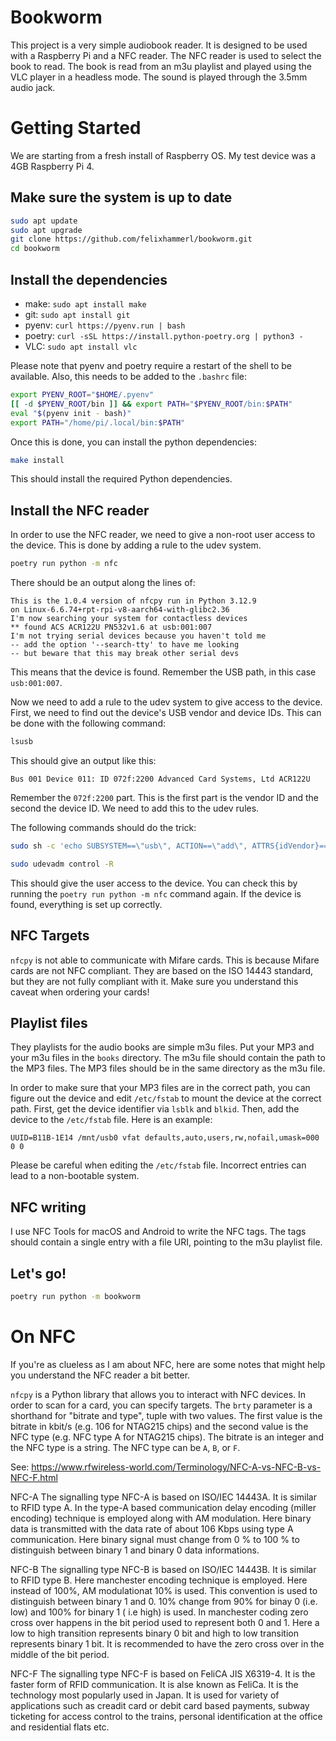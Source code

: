 # Bookworm

This project is a very simple audiobook reader. It is designed to be used with a Raspberry Pi and a NFC reader. The NFC reader is used to select the book to read. The book is read from an m3u playlist and played using the VLC player in a headless mode. The sound is played through the 3.5mm audio jack.

# Getting Started

We are starting from a fresh install of Raspberry OS. My test device was a 4GB Raspberry Pi 4.

## Make sure the system is up to date

```bash
sudo apt update
sudo apt upgrade
git clone https://github.com/felixhammerl/bookworm.git
cd bookworm
```

## Install the dependencies

* make: `sudo apt install make`
* git: `sudo apt install git`
* pyenv: `curl https://pyenv.run | bash`
* poetry: `curl -sSL https://install.python-poetry.org | python3 -`
* VLC: `sudo apt install vlc`

Please note that pyenv and poetry require a restart of the shell to be available. Also, this needs to be added to the `.bashrc` file:

```bash
export PYENV_ROOT="$HOME/.pyenv"
[[ -d $PYENV_ROOT/bin ]] && export PATH="$PYENV_ROOT/bin:$PATH"
eval "$(pyenv init - bash)"
export PATH="/home/pi/.local/bin:$PATH"
```

Once this is done, you can install the python dependencies:

```bash
make install
```

This should install the required Python dependencies.

## Install the NFC reader

In order to use the NFC reader, we need to give a non-root user access to the device. This is done by adding a rule to the udev system.

```bash
poetry run python -m nfc
```

There should be an output along the lines of:

```
This is the 1.0.4 version of nfcpy run in Python 3.12.9
on Linux-6.6.74+rpt-rpi-v8-aarch64-with-glibc2.36
I'm now searching your system for contactless devices
** found ACS ACR122U PN532v1.6 at usb:001:007
I'm not trying serial devices because you haven't told me
-- add the option '--search-tty' to have me looking
-- but beware that this may break other serial devs
```

This means that the device is found. Remember the USB path, in this case `usb:001:007`.

Now we need to add a rule to the udev system to give access to the device. First, we need to find out the device's USB vendor and device IDs. This can be done with the following command:

```bash
lsusb
```

This should give an output like this:

```
Bus 001 Device 011: ID 072f:2200 Advanced Card Systems, Ltd ACR122U
```

Remember the `072f:2200` part. This is the first part is the vendor ID and the second the device ID. We need to add this to the udev rules.

The following commands should do the trick:

```bash
sudo sh -c 'echo SUBSYSTEM==\"usb\", ACTION==\"add\", ATTRS{idVendor}==\"072f\", ATTRS{idProduct}==\"2200\", GROUP=\"plugdev\" >> /etc/udev/rules.d/nfcdev.rules'

sudo udevadm control -R
```

This should give the user access to the device. You can check this by running the `poetry run python -m nfc` command again. If the device is found, everything is set up correctly.

## NFC Targets

`nfcpy` is not able to communicate with Mifare cards. This is because Mifare cards are not NFC compliant. They are based on the ISO 14443 standard, but they are not fully compliant with it. Make sure you understand this caveat when ordering your cards!

## Playlist files

They playlists for the audio books are simple m3u files. Put your MP3 and your m3u files in the `books` directory. The m3u file should contain the path to the MP3 files. The MP3 files should be in the same directory as the m3u file.

In order to make sure that your MP3 files are in the correct path, you can figure out the device and edit `/etc/fstab` to mount the device at the correct path. First, get the device identifier via `lsblk` and `blkid`. Then, add the device to the `/etc/fstab` file. Here is an example:

```
UUID=B11B-1E14 /mnt/usb0 vfat defaults,auto,users,rw,nofail,umask=000 0 0
```

Please be careful when editing the `/etc/fstab` file. Incorrect entries can lead to a non-bootable system.

## NFC writing

I use NFC Tools for macOS and Android to write the NFC tags. The tags should contain a single entry with a file URI, pointing to the m3u playlist file.

## Let's go!

```bash
poetry run python -m bookworm
```

# On NFC

If you're as clueless as I am about NFC, here are some notes that might help you understand the NFC reader a bit better.

`nfcpy` is a Python library that allows you to interact with NFC devices. In order to scan for a card, you can specify targets. The `brty` parameter is a shorthand for "bitrate and type", tuple with two values. The first value is the bitrate in kbit/s (e.g. 106 for NTAG215 chips) and the second value is the NFC type (e.g. NFC type A for NTAG215 chips). The bitrate is an integer and the NFC type is a string. The NFC type can be `A`, `B`, or `F`.

See: https://www.rfwireless-world.com/Terminology/NFC-A-vs-NFC-B-vs-NFC-F.html

NFC-A
The signalling type NFC-A is based on ISO/IEC 14443A. It is similar to RFID type A. In the type-A based communication delay encoding (miller encoding) technique is employed along with AM modulation. Here binary data is transmitted with the data rate of about 106 Kbps using type A communication. Here binary signal must change from 0 % to 100 % to distinguish between binary 1 and binary 0 data informations.

NFC-B
The signalling type NFC-B is based on ISO/IEC 14443B. It is similar to RFID type B. Here manchester encoding technique is employed. Here instead of 100%, AM modulationat 10% is used. This convention is used to distinguish between binary 1 and 0. 10% change from 90% for binay 0 (i.e. low) and 100% for binary 1 ( i.e high) is used.
In manchester coding zero cross over happens in the bit period used to represent both 0 and 1. Here a low to high transition represents binary 0 bit and high to low transition represents binary 1 bit. It is recommended to have the zero cross over in the middle of the bit period.

NFC-F
The signalling type NFC-F is based on FeliCA JIS X6319-4. It is the faster form of RFID communication. It is alse known as FeliCa. It is the technology most popularly used in Japan. It is used for variety of applications such as creadit card or debit card based payments, subway ticketing for access control to the trains, personal identification at the office and residential flats etc.
